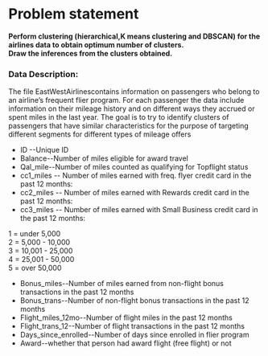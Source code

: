 # Problem statement
**Perform clustering (hierarchical,K means clustering and DBSCAN) for the airlines data to obtain optimum number of clusters.**<br> 
**Draw the inferences from the clusters obtained.**

### Data Description:
 
The file EastWestAirlinescontains information on passengers who belong to an airline’s frequent flier program. For each passenger the data include information on their mileage history and on different ways they accrued or spent miles in the last year. The goal is to try to identify clusters of passengers that have similar characteristics for the purpose of targeting different segments for different types of mileage offers

+ ID --Unique ID
+ Balance--Number of miles eligible for award travel
+ Qal_mile--Number of miles counted as qualifying for Topflight status
+ cc1_miles -- Number of miles earned with freq. flyer credit card in the past 12 months:
+ cc2_miles -- Number of miles earned with Rewards credit card in the past 12 months:
+ cc3_miles -- Number of miles earned with Small Business credit card in the past 12 months:

1 = under 5,000  
2 = 5,000 - 10,000  
3 = 10,001 - 25,000  
4 = 25,001 - 50,000  
5 = over 50,000

+ Bonus_miles--Number of miles earned from non-flight bonus transactions in the past 12 months
+ Bonus_trans--Number of non-flight bonus transactions in the past 12 months
+ Flight_miles_12mo--Number of flight miles in the past 12 months
+ Flight_trans_12--Number of flight transactions in the past 12 months
+ Days_since_enrolled--Number of days since enrolled in flier program
+ Award--whether that person had award flight (free flight) or not


 
